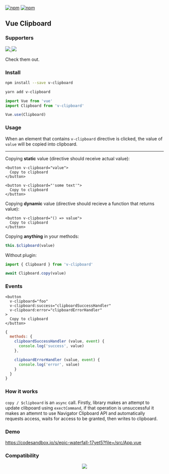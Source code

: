 [![npm](https://img.shields.io/npm/v/v-clipboard)](https://img.shields.io/npm/v/v-clipboard)
[![npm](https://img.shields.io/npm/dy/v-clipboard)](https://img.shields.io/npm/dy/v-clipboard)

## Vue Clipboard

### Supporters

<p >
  <a href="https://blitz.so/yev_vlasenko?utm_source=github" target="_blank" align="left">
      <img src="https://user-images.githubusercontent.com/1577802/208237314-b5921a5a-4b90-4689-8c0d-4948f98b6ba1.png" />
  </a>
  <a href="https://shareback.com?utm_source=github" align="right" target="_blank">
      <img src="https://user-images.githubusercontent.com/1577802/208237315-4039fb0e-dd59-42e6-829c-bd6fdae7a673.png" />
  </a>
</p>

Check them out.

### Install

```bash
npm install --save v-clipboard
```

```bash
yarn add v-clipboard
```

```javascript
import Vue from 'vue'
import Clipboard from 'v-clipboard'

Vue.use(Clipboard)
```

### Usage

When an element that contains `v-clipboard` directive is clicked, the value of `value` will be copied into clipboard.

---

Copying **static** value (directive should receive actual value):

```vue
<button v-clipboard="value">
  Copy to clipboard
</button>
```

```vue
<button v-clipboard="'some text'">
  Copy to clipboard
</button>
```

Copying **dynamic** value (directive should recieve a function that returns value):

```vue
<button v-clipboard="() => value">
  Copy to clipboard
</button>
```

Copying **anything** in your methods:

```js
this.$clipboard(value)
```

Without plugin:

```js
import { Clipboard } from 'v-clipboard'

await Clipboard.copy(value)
```

### Events

```vue
<button
  v-clipboard="foo"
  v-clipboard:success="clipboardSuccessHandler"
  v-clipboard:error="clipboardErrorHandler"
>
  Copy to clipboard
</button>
```

```js
{
  methods: {
    clipboardSuccessHandler (value, event) {
      console.log('success', value)
    },

    clipboardErrorHandler (value, event) {
      console.log('error', value)
    }
  }
}
```

### How it works

`copy / $clipboard` is an `async` call. Firstly, library makes an attempt to update clibpoard using `exectCommand`, if that operation is unsuccessful it makes an attemnt to use Navigator Clipboard API and automatically requests access, waits for access to be granted, then writes to clipboard.


### Demo

https://codesandbox.io/s/epic-waterfall-17yet5?file=/src/App.vue


### Compatibility

<p align="center">
  <img src="https://user-images.githubusercontent.com/1577802/28269902-8ae0e01e-6afb-11e7-9981-d4965bac69d1.png">
</p>
